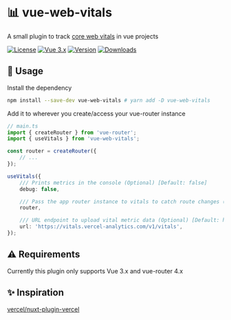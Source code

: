 # 📊 vue-web-vitals

A small plugin to track [core web vitals](https://web.dev/vitals/) in vue projects

[![License](https://img.shields.io/badge/-MIT-f56565.svg?longCache=true&style=for-the-badge)](https://github.com/nurodev/vue-web-vitals/blob/main/LICENSE)
[![Vue 3.x](https://img.shields.io/badge/-vue%203.x-3eaf7c.svg?longCache=true&style=for-the-badge)](https://vuejs.dev)
[![Version](https://img.shields.io/npm/v/vue-web-vitals?label=%20&style=for-the-badge)](https://www.npmjs.com/package/vue-web-vitals)
[![Downloads](https://img.shields.io/npm/dm/vue-web-vitals?label=%20&logo=Docusign&logoColor=white&style=for-the-badge)](https://www.npmjs.com/package/vue-web-vitals)

## 🦄 Usage

Install the dependency
```bash
npm install --save-dev vue-web-vitals # yarn add -D vue-web-vitals
```

Add it to wherever you create/access your vue-router instance
```typescript
// main.ts
import { createRouter } from 'vue-router';
import { useVitals } from 'vue-web-vitals';

const router = createRouter({
    // ...
});

useVitals({
    /// Prints metrics in the console (Optional) [Default: false]
    debug: false,

    /// Pass the app router instance to vitals to catch route changes (Required)
    router,

    /// URL endpoint to upload vital metric data (Optional) [Default: https://vitals.vercel-analytics.com/v1/vitals]
    url: 'https://vitals.vercel-analytics.com/v1/vitals',
});
```

## ⚠️ Requirements

Currently this plugin only supports Vue 3.x and vue-router 4.x


## ✨ Inspiration

[vercel/nuxt-plugin-vercel](https://github.com/vercel/nuxt-plugin-vercel)
